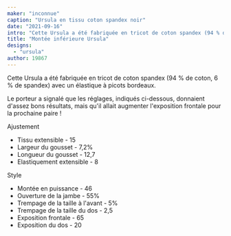 ```yaml
---
maker: "inconnue"
caption: "Ursula en tissu coton spandex noir"
date: "2021-09-16"
intro: "Cette Ursula a été fabriquée en tricot de coton spandex (94 % de coton, 6 % de spandex) avec un élastique à picots bordeaux."
title: "Montée inférieure Ursula"
designs:
  - "ursula"
author: 19867
---
```


Cette Ursula a été fabriquée en tricot de coton spandex (94 % de coton, 6 % de spandex) avec un élastique à picots bordeaux.

Le porteur a signalé que les réglages, indiqués ci-dessous, donnaient d'assez bons résultats, mais qu'il allait augmenter l'exposition frontale pour la prochaine paire !

Ajustement
- Tissu extensible - 15
- Largeur du gousset - 7,2%
- Longueur du gousset - 12,7
- Elastiquement extensible - 8

Style
- Montée en puissance - 46
- Ouverture de la jambe - 55%
- Trempage de la taille à l'avant - 5%
- Trempage de la taille du dos - 2,5
- Exposition frontale - 65
- Exposition du dos - 20
